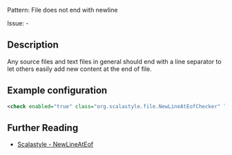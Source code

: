 Pattern: File does not end with newline

Issue: -

## Description

Any source files and text files in general should end with a line separator to let others easily add new content at the end of file.

## Example configuration

```xml
<check enabled="true" class="org.scalastyle.file.NewLineAtEofChecker" level="warning"/>
```
<a name="org_scalastyle_file_NoNewLineAtEofChecker" />

## Further Reading

* [Scalastyle - NewLineAtEof](http://www.scalastyle.org/rules-1.0.0.html#org_scalastyle_file_NewLineAtEofChecker)